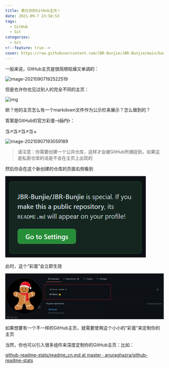 ```yaml
---
title: 美化你的GitHub主页！
date: 2021-09-7 23:58:53
tags:
  - GitHub
  - Git
categories:
  - Git
<!--feature: true-->
cover: https://raw.githubusercontent.com/JBR-Bunjie/JBR-Bunjie/main/back.jpg
---
```

一般来说，GitHub主页是很简陋枯燥又单调的：

![image-20210907192522519](..\..\..\images\Deploy\image-20210907192522519.png)

但是也许你也见过别人的完全不同的主页：

![img](..\..\..\images\Deploy\blog20201003163321.png)

欸？他的主页怎么有一个markdown文件作为公示栏来展示？怎么做到的？

答案是GitHub的官方彩蛋~~（后门）~~：

当↗当↗当↗当↘

![image-20210907193059189](..\..\..\images\Deploy\image-20210907193059189.png)

> 请注意：你需要创建一个公共仓库，这样才会被GitHub所捕捉到，如果这是私密仓库的话是不会在主页上出现的

然后你会在这个新创建的仓库的页面右侧看到

![image-20210907193619068](../../../images/Deploy/image-20210907193619068.png)

此时，这个“彩蛋”会立即生效

![image-20210907194151912](../../../images/Deploy/image-20210907194151912.png)

如果想要有一个不一样的GitHub主页，就需要使用这个小小的“彩蛋”来定制你的主页



当然，你也可以引入很多组件来深度定制你的GitHub主页：比如：

[github-readme-stats/readme_cn.md at master · anuraghazra/github-readme-stats](https://github.com/anuraghazra/github-readme-stats/blob/master/docs/readme_cn.md)